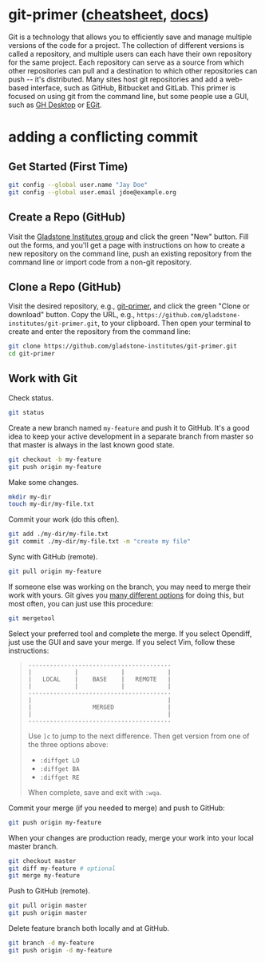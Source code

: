 # git-primer ([cheatsheet](https://services.github.com/on-demand/downloads/github-git-cheat-sheet.pdf), [docs](https://git-scm.com/docs))
Git is a technology that allows you to efficiently save and manage multiple versions of the code for a project. The collection of different versions is called a repository, and multiple users can each have their own repository for the same project. Each repository can serve as a source from which other repositories can pull and a destination to which other repositories can push -- it's distributed. Many sites host git repositories and add a web-based interface, such as GitHub, Bitbucket and GitLab. This primer is focused on using git from the command line, but some people use a GUI, such as [GH Desktop](https://desktop.github.com/) or [EGit](http://www.eclipse.org/egit/).

# adding a conflicting commit

## Get Started (First Time)

```bash
git config --global user.name "Jay Doe"
git config --global user.email jdoe@example.org
```

## Create a Repo (GitHub)
Visit the [Gladstone Institutes group](https://github.com/gladstone-institutes) and click the green "New" button. Fill out the forms, and you'll get a page with instructions on how to create a new repository on the command line, push an existing repository from the command line or import code from a non-git repository.

## Clone a Repo (GitHub)
Visit the desired repository, e.g., [git-primer](https://github.com/gladstone-institutes/git-primer), and click the green "Clone or download" button. Copy the URL, e.g., `https://github.com/gladstone-institutes/git-primer.git`, to your clipboard. Then open your terminal to create and enter the repository from the command line:

```bash
git clone https://github.com/gladstone-institutes/git-primer.git
cd git-primer
```

## Work with Git

Check status.
```bash
git status
```

Create a new branch named `my-feature` and push it to GitHub. It's a good idea to keep your active development in a separate branch from master so that master is always in the last known good state.
```bash
git checkout -b my-feature
git push origin my-feature
```

Make some changes.
```bash
mkdir my-dir
touch my-dir/my-file.txt
```

Commit your work (do this often).
```bash
git add ./my-dir/my-file.txt
git commit ./my-dir/my-file.txt -m "create my file"
```

Sync with GitHub (remote).
```bash
git pull origin my-feature
```

If someone else was working on the branch, you may need to merge their work with yours. Git gives you [many different options](https://git-scm.com/docs/merge-strategies) for doing this, but most often, you can just use this procedure:

```bash
git mergetool
```

Select your preferred tool and complete the merge. If you select Opendiff, just use the GUI and save your merge. If you select Vim, follow these instructions:

>```
> ----------------------------------------
> |            |            |            |
> |   LOCAL    |    BASE    |   REMOTE   |
> |            |            |            |
> ----------------------------------------
> |                                      |
> |                 MERGED               |
> |                                      |
> ----------------------------------------
>```
>
> Use `]c` to jump to the next difference. Then get version from one of the three options above:
> * `:diffget LO`
> * `:diffget BA`
> * `:diffget RE`
> 
> When complete, save and exit with `:wqa`.

Commit your merge (if you needed to merge) and push to GitHub:

```bash
git push origin my-feature
```

When your changes are production ready, merge your work into your local master branch.
```bash
git checkout master
git diff my-feature # optional
git merge my-feature
```

Push to GitHub (remote).
```bash
git pull origin master
git push origin master
```

Delete feature branch both locally and at GitHub.
```bash
git branch -d my-feature
git push origin -d my-feature
```
